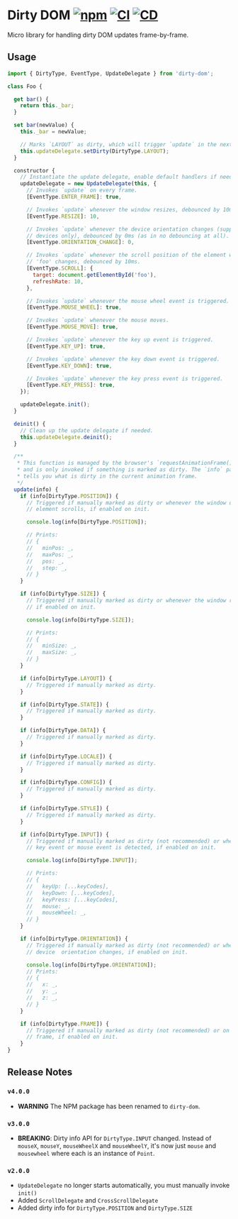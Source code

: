 # Dirty DOM [![npm](https://img.shields.io/npm/v/dirty-dom.svg)](https://www.npmjs.com/package/dirty-dom) [![CI](https://github.com/andrewscwei/dirty-dom/workflows/CI/badge.svg)](https://github.com/andrewscwei/dirty-dom/actions?query=workflow%3ACI) [![CD](https://github.com/andrewscwei/dirty-dom/workflows/CD/badge.svg)](https://github.com/andrewscwei/dirty-dom/actions?query=workflow%3ACD)

Micro library for handling dirty DOM updates frame-by-frame.

## Usage

```js
import { DirtyType, EventType, UpdateDelegate } from 'dirty-dom';

class Foo {

  get bar() {
    return this._bar;
  }

  set bar(newValue) {
    this._bar = newValue;

    // Marks `LAYOUT` as dirty, which will trigger `update` in the next frame.
    this.updateDelegate.setDirty(DirtyType.LAYOUT);
  }

  constructor {
    // Instantiate the update delegate, enable default handlers if needed.
    updateDelegate = new UpdateDelegate(this, {
      // Invokes `update` on every frame.
      [EventType.ENTER_FRAME]: true,

      // Invokes `update` whenever the window resizes, debounced by 10ms.
      [EventType.RESIZE]: 10,

      // Invokes `update` whenever the device orientation changes (supported
      // devices only), debounced by 0ms (as in no debouncing at all).
      [EventType.ORIENTATION_CHANGE]: 0,

      // Invokes `update` whenever the scroll position of the element with ID
      // 'foo' changes, debounced by 10ms.
      [EventType.SCROLL]: {
        target: document.getElementById('foo'),
        refreshRate: 10,
      },

      // Invokes `update` whenever the mouse wheel event is triggered.
      [EventType.MOUSE_WHEEL]: true,

      // Invokes `update` whenever the mouse moves.
      [EventType.MOUSE_MOVE]: true,

      // Invokes `update` whenever the key up event is triggered.
      [EventType.KEY_UP]: true,

      // Invokes `update` whenever the key down event is triggered.
      [EventType.KEY_DOWN]: true,

      // Invokes `update` whenever the key press event is triggered.
      [EventType.KEY_PRESS]: true,
    });

    updateDelegate.init();
  }

  deinit() {
    // Clean up the update delegate if needed.
    this.updateDelegate.deinit();
  }

  /**
   * This function is managed by the browser's `requestAnimationFrame()` method
   * and is only invoked if something is marked as dirty. The `info` param
   * tells you what is dirty in the current animation frame.
   */
  update(info) {
    if (info[DirtyType.POSITION]) {
      // Triggered if manually marked as dirty or whenever the window or an
      // element scrolls, if enabled on init.

      console.log(info[DirtyType.POSITION]);

      // Prints:
      // {
      //   minPos: _,
      //   maxPos: _,
      //   pos: _,
      //   step: _,
      // }
    }

    if (info[DirtyType.SIZE]) {
      // Triggered if manually marked as dirty or whenever the window resizes,
      // if enabled on init.

      console.log(info[DirtyType.SIZE]);

      // Prints:
      // {
      //   minSize: _,
      //   maxSize: _,
      // }
    }

    if (info[DirtyType.LAYOUT]) {
      // Triggered if manually marked as dirty.
    }

    if (info[DirtyType.STATE]) {
      // Triggered if manually marked as dirty.
    }

    if (info[DirtyType.DATA]) {
      // Triggered if manually marked as dirty.
    }

    if (info[DirtyType.LOCALE]) {
      // Triggered if manually marked as dirty.
    }

    if (info[DirtyType.CONFIG]) {
      // Triggered if manually marked as dirty.
    }

    if (info[DirtyType.STYLE]) {
      // Triggered if manually marked as dirty.
    }

    if (info[DirtyType.INPUT]) {
      // Triggered if manually marked as dirty (not recommended) or whenever a
      // key event or mouse event is detected, if enabled on init.

      console.log(info[DirtyType.INPUT]);

      // Prints:
      // {
      //   keyUp: [...keyCodes],
      //   keyDown: [...keyCodes],
      //   keyPress: [...keyCodes],
      //   mouse: _,
      //   mouseWheel: _,
      // }
    }

    if (info[DirtyType.ORIENTATION]) {
      // Triggered if manually marked as dirty (not recommended) or whenever the
      // device  orientation changes, if enabled on init.

      console.log(info[DirtyType.ORIENTATION]);
      // Prints:
      // {
      //   x: _,
      //   y: _,
      //   z: _,
      // }
    }

    if (info[DirtyType.FRAME]) {
      // Triggered if manually marked as dirty (not recommended) or on every
      // frame, if enabled on init.
    }
}
```

## Release Notes

### `v4.0.0`

- **WARNING** The NPM package has been renamed to `dirty-dom`.

### `v3.0.0`

- **BREAKING**: Dirty info API for `DirtyType.INPUT` changed. Instead of `mouseX`, `mouseY`, `mouseWheelX` and `mouseWheelY`, it's now just `mouse` and `mousewheel` where each is an instance of `Point`.

### `v2.0.0`

- `UpdateDelegate` no longer starts automatically, you must manually invoke `init()`
- Added `ScrollDelegate` and `CrossScrollDelegate`
- Added dirty info for `DirtyType.POSITION` and `DirtyType.SIZE`

